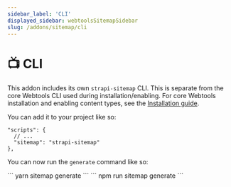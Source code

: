 ```yaml
---
sidebar_label: 'CLI'
displayed_sidebar: webtoolsSitemapSidebar
slug: /addons/sitemap/cli
---
```


# 📺 CLI

This addon includes its own `strapi-sitemap` CLI. This is separate from the core Webtools CLI used during installation/enabling. For core Webtools installation and enabling content types, see the [Installation guide](/webtools/).

You can add it to your project like so:

```
"scripts": {
  // ...
  "sitemap": "strapi-sitemap"
},
```

You can now run the `generate` command like so:

<Tabs groupId="yarn-npm">
  <TabItem value="yarn" label="Yarn">
    ```
    yarn sitemap generate
    ```
  </TabItem>
  <TabItem value="npm" label="NPM">
    ```
    npm run sitemap generate
    ```
  </TabItem>
</Tabs>

